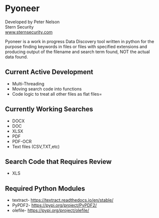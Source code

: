 # Pyoneer
Developed by Peter Nelson<br>
Stern Security<br>
www.sternsecurity.com

Pyoneer is a work in progress Data Discovery tool written in python for the purpose finding keywords in files or files with specified extensions and producing output of the filename and search term found, NOT the actual data found.

## Current Active Development
* Multi-Threading
* Moving search code into functions
* Code logic to treat all other files as flat files= 

## Currently Working Searches
* DOCX
* DOC
* XLSX
* PDF
* PDF-OCR
* Text files (CSV,TXT,etc)

## Search Code that Requires Review
* XLS

## Required Python Modules
* textract- https://textract.readthedocs.io/en/stable/
* PyPDF2- https://pypi.org/project/PyPDF2/
* olefile- https://pypi.org/project/olefile/
